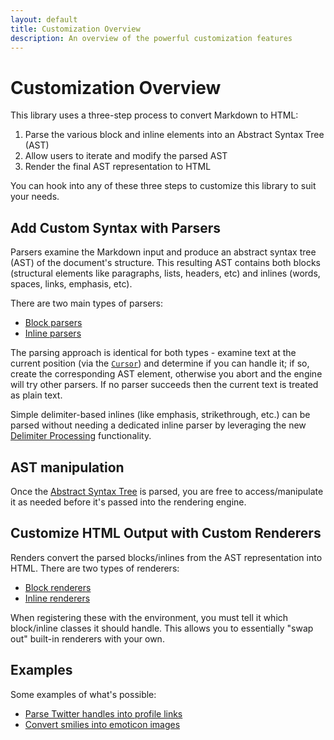 ```yaml
---
layout: default
title: Customization Overview
description: An overview of the powerful customization features
---
```


Customization Overview
======================

This library uses a three-step process to convert Markdown to HTML:

  1. Parse the various block and inline elements into an Abstract Syntax Tree (AST)
  2. Allow users to iterate and modify the parsed AST
  3. Render the final AST representation to HTML

You can hook into any of these three steps to customize this library to suit your needs.

## Add Custom Syntax with Parsers

Parsers examine the Markdown input and produce an abstract syntax tree (AST) of the document's structure.
This resulting AST contains both blocks (structural elements like paragraphs, lists, headers, etc) and inlines (words, spaces, links, emphasis, etc).

There are two main types of parsers:

- [Block parsers](/1.4/customization/block-parsing/)
- [Inline parsers](/1.4/customization/inline-parsing/)

The parsing approach is identical for both types - examine text at the current position (via the [`Cursor`](/1.4/customization/cursor/)) and determine if you can handle it;
if so, create the corresponding AST element,
otherwise you abort and the engine will try other parsers.  If no parser succeeds then the current text is treated as plain text.

Simple delimiter-based inlines (like emphasis, strikethrough, etc.) can be parsed without needing a dedicated inline parser by leveraging the new [Delimiter Processing](/1.4/customization/delimiter-processing/) functionality.

## AST manipulation

Once the [Abstract Syntax Tree](/1.4/customization/abstract-syntax-tree/) is parsed, you are free to access/manipulate it as needed before it's passed into the rendering engine.

## Customize HTML Output with Custom Renderers

Renders convert the parsed blocks/inlines from the AST representation into HTML.  There are two types of renderers:

- [Block renderers](/1.4/customization/block-rendering/)
- [Inline renderers](/1.4/customization/inline-rendering/)

When registering these with the environment, you must tell it which block/inline classes it should handle.  This allows you
to essentially "swap out" built-in renderers with your own.

## Examples

Some examples of what's possible:

* [Parse Twitter handles into profile links](/1.4/customization/inline-parsing#example-1---twitter-handles)
* [Convert smilies into emoticon images](/1.4/customization/inline-parsing#example-2---emoticons)
